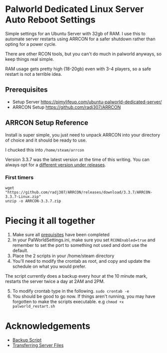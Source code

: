 
# Palworld Dedicated Linux Server Auto Reboot Settings

Simple settings for an Ubuntu Server with 32gb of RAM. I use this to automate server restarts using ARRCON for a safer shutdown rather than opting for a power cycle. 

There are other RCON tools, but you can't do much in palworld anyways, so keep things real simple.

RAM usage gets pretty high (18-20gb) even with 3-4 players, so a safe restart is not a terrible idea.

## Prerequisites
- Setup Server https://pimylifeup.com/ubuntu-palworld-dedicated-server/
- ARRCON Setup https://github.com/radj307/ARRCON

## ARRCON Setup Reference
Install is super simple, you just need to unpack ARRCON into your directory of choice and it should be ready to use. 

I chucked this into `/home/steam/arrcon`

Version 3.3.7 was the latest version at the time of this writing. You can always opt for a [different version under releases](https://github.com/radj307/ARRCON/releases). 

### First timers
```
wget "https://github.com/radj307/ARRCON/releases/download/3.3.7/ARRCON-3.3.7-Linux.zip"
unzip -o ARRCON-3.3.7.zip
```

# Piecing it all together
1. Make sure all [prequisites](#Prerequisites) have been completed 
2. In your PalWorldSettings.ini, make sure you set `RCONEnabled=true` and remember to set the port to something not used and dont use the default.
3. Place the 2 scripts in your /home/steam directory
4. You'll need to modify the crontab as root, and copy and update the schedule on what you would prefer. 

The script currently does a backup every hour at the 10 minute mark, restarts the server twice a day at 2AM and 2PM.

5. To modify crontab type in the following. `sudo crontab -e`
6. You should be good to go now. If things aren't running, you may have forgotten to make the scripts executable. e.g `chmod +x palworld_restart.sh` 

# Acknowledgements

 - [Backup Script](https://gist.github.com/Insax/37617020076cfad912222f57d3cc270a#file-backupscript-sh)
 - [Transferring Server Files](https://www.gamenguides.com/how-to-backup-and-transfer-palworld-dedicated-server-to-a-new-server)

